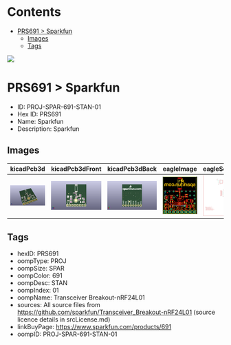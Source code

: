 



Contents
========

* [PRS691 > Sparkfun](#prs691--sparkfun)
	* [Images](#images)
	* [Tags](#tags)
  
![][im]
# PRS691 > Sparkfun

- ID: PROJ-SPAR-691-STAN-01
- Hex ID: PRS691
- Name: Sparkfun
- Description: Sparkfun

## Images
  
  

|kicadPcb3d|kicadPcb3dFront|kicadPcb3dBack|eagleImage|eagleSchemImage|
| :---: | :---: | :---: | :---: | :---: |
|[![kicadPcb3d](kicadPcb3d_140.png)](kicadPcb3d.png)|[![kicadPcb3dFront](kicadPcb3dFront_140.png)](kicadPcb3dFront.png)|[![kicadPcb3dBack](kicadPcb3dBack_140.png)](kicadPcb3dBack.png)|[![eagleImage](eagleImage_140.png)](eagleImage.png)|[![eagleSchemImage](eagleSchemImage_140.png)](eagleSchemImage.png)|

## Tags

- hexID: PRS691
- oompType: PROJ
- oompSize: SPAR
- oompColor: 691
- oompDesc: STAN
- oompIndex: 01
- oompName: Transceiver Breakout-nRF24L01
- sources: All source files from https://github.com/sparkfun/Transceiver_Breakout-nRF24L01 (source licence details in srcLicense.md)
- linkBuyPage: https://www.sparkfun.com/products/691
- oompID: PROJ-SPAR-691-STAN-01



[im]: kicadPcb3d_450.png
